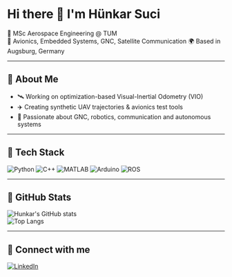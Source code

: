 # Hi there 👋 I'm Hünkar Suci  

🚀 MSc Aerospace Engineering @ TUM  
🔧 Avionics, Embedded Systems, GNC, Satellite Communication
🌍 Based in Augsburg, Germany  

---

## 🔹 About Me  
- 🛰️ Working on optimization-based Visual-Inertial Odometry (VIO)  
- ✈️ Creating synthetic UAV trajectories & avionics test tools  
- 🤖 Passionate about GNC, robotics, communication and autonomous systems  

---

## 🔹 Tech Stack  
![Python](https://img.shields.io/badge/Python-3776AB?style=flat&logo=python&logoColor=white)
![C++](https://img.shields.io/badge/C++-00599C?style=flat&logo=c%2b%2b&logoColor=white)
![MATLAB](https://img.shields.io/badge/MATLAB-orange?style=flat&logo=Mathworks)
![Arduino](https://img.shields.io/badge/Arduino-00979D?style=flat&logo=arduino&logoColor=white)
![ROS](https://img.shields.io/badge/ROS-22314E?style=flat&logo=ros&logoColor=white)

---

## 🔹 GitHub Stats  
![Hunkar's GitHub stats](https://github-readme-stats.vercel.app/api?username=hunkarsuci&show_icons=true&theme=radical)  
![Top Langs](https://github-readme-stats.vercel.app/api/top-langs/?username=hunkarsuci&layout=compact&theme=radical)

---

## 🔹 Connect with me  
[![LinkedIn](https://img.shields.io/badge/LinkedIn-0A66C2?style=flat&logo=linkedin&logoColor=white)](https://www.linkedin.com/in/hunkar-suci/)  
